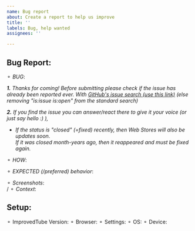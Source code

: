 ```yaml
---
name: Bug report
about: Create a report to help us improve
title: ''
labels: Bug, help wanted
assignees: ''

---
```


## Bug Report:
 ⚬ *BUG*:   <!-- (a clear/concise description of what the bug is) -->
<!-- ( please Click:"PREVIEW" , to understand the template -->
_**1.**  Thanks for coming! Before submitting please check if the issue has already been reported ever. With  [GitHub's issue search (use this link)](https://github.com/ImprovedTube/ImprovedTube/issues?q=)  (else removing "is:issue is:open" from the standard search)_

_**2.** If you find the issue you can answer/react there to give it your voice (or just say hello :) ),_ 
 - _If the status is  "closed" (=fixed) recently, then Web Stores will also be updates soon.  
   If it was closed month-years ago, then it reappeared and must be fixed again._

 ⚬ *HOW*:  
<!-- Steps to **reproduce** the Bug -->
 
⚬ *EXPECTED (/preferred) behavior*:
 
 ⚬ *Screenshots*:   <!-- (maybe) -->   
/  ⚬ *Context*:      <!-- (Additional context maybe)  --> 

##  Setup:             <!-- Maybe fill in your  **details**:  -->
⚬ ImprovedTube Version:    <!--  [e.g. 4.1.1 You can find it at the ⋮ icon>settings>version]   -->
⚬ Browser:    <!--  [e.g.  Chromium 83.0.4103.116  / Firefox / Safari / ...] -->
⚬ Settings:   <!--  Maybe Attach exported settings  `(ImprovedTube -> Settings -> Backup & reset -> Export settings)`  -->
⚬ OS:          <!--  [e.g. Linux Ubuntu 16 /  Windows 7 / Mac OSX /  iOS ]  -->
⚬ Device:    <!--  [if applicable e.g. iPhone6] -->
